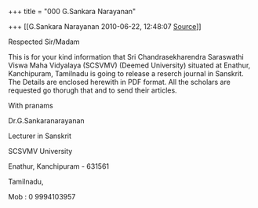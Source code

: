 +++
title = "000 G.Sankara Narayanan"

+++
[[G.Sankara Narayanan	2010-06-22, 12:48:07 [Source](https://groups.google.com/g/bvparishat/c/oaZIutIQ9Xs)]]



Respected Sir/Madam



This is for your kind information that Sri Chandrasekharendra Saraswathi Viswa Maha Vidyalaya (SCSVMV) (Deemed University) situated at Enathur, Kanchipuram, Tamilnadu is going to release a reserch journal in Sanskrit. The Details are enclosed herewith in PDF format. All the scholars are requested go thorugh that and to send their articles.



With pranams

Dr.G.Sankaranarayanan

Lecturer in Sanskrit

SCSVMV University

Enathur, Kanchipuram - 631561

Tamilnadu,

Mob : 0 9994103957

